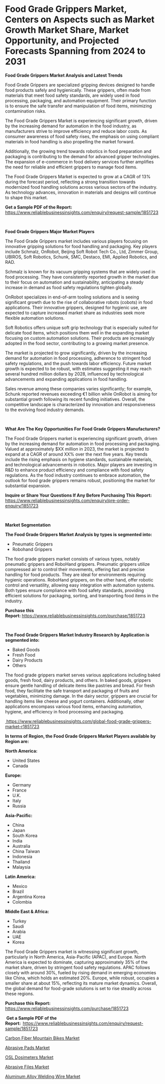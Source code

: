 <p><h1>Food Grade Grippers Market, Centers on Aspects such as Market Growth Market Share, Market Opportunity, and Projected Forecasts Spanning from 2024 to 2031</h1></p><p><strong>Food Grade Grippers Market Analysis and Latest Trends</strong></p>
<p><p>Food Grade Grippers are specialized gripping devices designed to handle food products safely and hygienically. These grippers, often made from materials that meet food safety standards, are widely used in food processing, packaging, and automation equipment. Their primary function is to ensure the safe transfer and manipulation of food items, minimizing contamination risks.</p><p>The Food Grade Grippers Market is experiencing significant growth, driven by the increasing demand for automation in the food industry, as manufacturers strive to improve efficiency and reduce labor costs. As consumer awareness of food safety rises, the emphasis on using compliant materials in food handling is also propelling the market forward. </p><p>Additionally, the growing trend towards robotics in food preparation and packaging is contributing to the demand for advanced gripper technologies. The expansion of e-commerce in food delivery services further amplifies the need for reliable and efficient grippers to manage food items. </p><p>The Food Grade Grippers Market is expected to grow at a CAGR of 13% during the forecast period, reflecting a strong transition towards modernized food handling solutions across various sectors of the industry. As technology advances, innovation in materials and designs will continue to shape this market.</p></p>
<p><strong>Get a Sample PDF of the Report:&nbsp;</strong> <a href="https://www.reliablebusinessinsights.com/enquiry/request-sample/1851723?utm_campaign=1611&utm_medium=2&utm_source=Github&utm_content=ia&utm_term=18102024&utm_id=food-grade-grippers">https://www.reliablebusinessinsights.com/enquiry/request-sample/1851723</a></p>
<p>&nbsp;</p>
<p><strong>Food Grade Grippers Major Market Players</strong></p>
<p><p>The Food Grade Grippers market includes various players focusing on innovative gripping solutions for food handling and packaging. Key players include Schmalz, OnRobot, Beijing Soft Robot Tech Co., Ltd, Zimmer Group, UBIROS, Soft Robotics, Schunk, SMC, Destaco, EMI, Applied Robotics, and RAD. </p><p>Schmalz is known for its vacuum gripping systems that are widely used in food processing. They have consistently reported growth in the market due to their focus on automation and sustainability, anticipating a steady increase in demand as food safety regulations tighten globally.</p><p>OnRobot specializes in end-of-arm tooling solutions and is seeing significant growth due to the rise of collaborative robots (cobots) in food applications. Their innovative grippers, designed for hygienic use, are expected to capture increased market share as industries seek more flexible automation solutions.</p><p>Soft Robotics offers unique soft grip technology that is especially suited for delicate food items, which positions them well in the expanding market focusing on custom automation solutions. Their products are increasingly adopted in the food sector, contributing to a growing market presence.</p><p>The market is projected to grow significantly, driven by the increasing demand for automation in food processing, adherence to stringent food safety regulations, and the push towards labor efficiency. Future market growth is expected to be robust, with estimates suggesting it may reach several hundred million dollars by 2028, influenced by technological advancements and expanding applications in food handling.</p><p>Sales revenue among these companies varies significantly; for example, Schunk reported revenues exceeding €1 billion while OnRobot is aiming for substantial growth following its recent funding initiatives. Overall, the competitive landscape is characterized by innovation and responsiveness to the evolving food industry demands.</p></p>
<p>&nbsp;</p>
<p><strong>What Are The Key Opportunities For Food Grade Grippers Manufacturers?</strong></p>
<p><p>The Food Grade Grippers market is experiencing significant growth, driven by the increasing demand for automation in food processing and packaging. Valued at approximately $XX million in 2023, the market is projected to expand at a CAGR of around XX% over the next five years. Key trends include the rising emphasis on hygiene standards, sustainable materials, and technological advancements in robotics. Major players are investing in R&D to enhance product efficiency and compliance with food safety regulations. As the food industry continues to embrace automation, the outlook for food grade grippers remains robust, positioning the market for substantial expansion.</p></p>
<p><strong>Inquire or Share Your Questions If Any Before Purchasing This Report:</strong> <a href="https://www.reliablebusinessinsights.com/enquiry/pre-order-enquiry/1851723?utm_campaign=1611&utm_medium=2&utm_source=Github&utm_content=ia&utm_term=18102024&utm_id=food-grade-grippers">https://www.reliablebusinessinsights.com/enquiry/pre-order-enquiry/1851723</a></p>
<p>&nbsp;</p>
<p><strong>Market Segmentation</strong></p>
<p><strong>The Food Grade Grippers Market Analysis by types is segmented into:</strong></p>
<p><ul><li>Pneumatic Grippers</li><li>Robohand Grippers</li></ul></p>
<p><p>The food grade grippers market consists of various types, notably pneumatic grippers and RoboHand grippers. Pneumatic grippers utilize compressed air to control their movements, offering fast and precise handling for food products. They are ideal for environments requiring hygienic operations. RoboHand grippers, on the other hand, offer robotic control and versatility, allowing easy integration with automation systems. Both types ensure compliance with food safety standards, providing efficient solutions for packaging, sorting, and transporting food items in the industry.</p></p>
<p><strong>Purchase this Report:&nbsp;</strong><a href="https://www.reliablebusinessinsights.com/purchase/1851723?utm_campaign=1611&utm_medium=2&utm_source=Github&utm_content=ia&utm_term=18102024&utm_id=food-grade-grippers">https://www.reliablebusinessinsights.com/purchase/1851723</a></p>
<p>&nbsp;</p>
<p><strong>The Food Grade Grippers Market Industry Research by Application is segmented into:</strong></p>
<p><ul><li>Baked Goods</li><li>Fresh Food</li><li>Dairy Products</li><li>Others</li></ul></p>
<p><p>The food grade grippers market serves various applications including baked goods, fresh food, dairy products, and others. In baked goods, grippers ensure gentle handling of delicate items like pastries and bread. For fresh food, they facilitate the safe transport and packaging of fruits and vegetables, minimizing damage. In the dairy sector, grippers are crucial for handling items like cheese and yogurt containers. Additionally, other applications encompass various food items, enhancing automation, hygiene, and efficiency in food processing and packaging.</p></p>
<p><a href="https://www.reliablebusinessinsights.com/global-food-grade-grippers-market-r1851723?utm_campaign=1611&utm_medium=2&utm_source=Github&utm_content=ia&utm_term=18102024&utm_id=food-grade-grippers">&nbsp;https://www.reliablebusinessinsights.com/global-food-grade-grippers-market-r1851723</a></p>
<p><strong>In terms of Region, the Food Grade Grippers Market Players available by Region are:</strong></p>
<p>
    <p> <strong> North America: </strong>
        <ul>
            <li>United States</li>
            <li>Canada</li>
        </ul>
        </p> 
    <p> <strong> Europe: </strong>
        <ul>
            <li>Germany</li>
            <li>France</li>
            <li>U.K.</li>
            <li>Italy</li>
            <li>Russia</li>
        </ul>
        </p> 
    <p> <strong> Asia-Pacific: </strong>
        <ul>
            <li>China</li>
            <li>Japan</li>
            <li>South Korea</li>
            <li>India</li>
            <li>Australia</li>
            <li>China Taiwan</li>
            <li>Indonesia</li>
            <li>Thailand</li>
            <li>Malaysia</li>
        </ul>
        </p> 
    <p> <strong> Latin America: </strong>
        <ul>
            <li>Mexico</li>
            <li>Brazil</li>
            <li>Argentina Korea</li>
            <li>Colombia</li>
        </ul>
        </p> 
    <p> <strong> Middle East & Africa: </strong>
        <ul>
            <li>Turkey</li>
            <li>Saudi</li>
            <li>Arabia</li>
            <li>UAE</li>
            <li>Korea</li>
        </ul>
    </p>
    </p>
<p><p>The Food Grade Grippers market is witnessing significant growth, particularly in North America, Asia-Pacific (APAC), and Europe. North America is expected to dominate, capturing approximately 35% of the market share, driven by stringent food safety regulations. APAC follows closely with around 30%, fueled by rising demand in emerging economies like China, which holds an estimated 20%. Europe, while robust, occupies a smaller share at about 15%, reflecting its mature market dynamics. Overall, the global demand for food-grade solutions is set to rise steadily across these regions.</p></p>
<p><strong>Purchase this Report: </strong><a href="https://www.reliablebusinessinsights.com/purchase/1851723?utm_campaign=1611&utm_medium=2&utm_source=Github&utm_content=ia&utm_term=18102024&utm_id=food-grade-grippers">https://www.reliablebusinessinsights.com/purchase/1851723</a></p>
<p>&nbsp;<strong>Get a Sample PDF of the Report:&nbsp;&nbsp;</strong><a href="https://www.reliablebusinessinsights.com/enquiry/request-sample/1851723?utm_campaign=1611&utm_medium=2&utm_source=Github&utm_content=ia&utm_term=18102024&utm_id=food-grade-grippers">https://www.reliablebusinessinsights.com/enquiry/request-sample/1851723</a></p>
<p><strong></strong></p>
<p><p><a href="https://www.linkedin.com/pulse/emerging-technologies-reshaping-carbon-fiber-mountain-ybppe?utm_campaign=1611&utm_medium=2&utm_source=Github&utm_content=ia&utm_term=18102024&utm_id=food-grade-grippers">Carbon Fiber Mountain Bikes Market</a></p><p><a href="https://www.linkedin.com/pulse/abrasive-pads-market-global-share-ranking-overall-sales-xtvre?utm_campaign=1611&utm_medium=2&utm_source=Github&utm_content=ia&utm_term=18102024&utm_id=food-grade-grippers">Abrasive Pads Market</a></p><p><a href="https://www.linkedin.com/pulse/osl-dosimeters-market-outlook-current-assessment-future-uwiqc?utm_campaign=1611&utm_medium=2&utm_source=Github&utm_content=ia&utm_term=18102024&utm_id=food-grade-grippers">OSL Dosimeters Market</a></p><p><a href="https://www.linkedin.com/pulse/abrasive-files-market-refracting-trends-consumer-behaviors-juiqe?utm_campaign=1611&utm_medium=2&utm_source=Github&utm_content=ia&utm_term=18102024&utm_id=food-grade-grippers">Abrasive Files Market</a></p><p><a href="https://www.linkedin.com/pulse/exploring-aluminum-alloy-welding-wire-market-dynamics-global-9o8mf?utm_campaign=1611&utm_medium=2&utm_source=Github&utm_content=ia&utm_term=18102024&utm_id=food-grade-grippers">Aluminum Alloy Welding Wire Market</a></p></p>